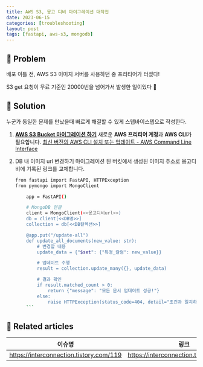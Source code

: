 ```yaml
---
title: AWS S3, 몽고 디비 마이그레이션 대작전
date: 2023-06-15
categories: [troubleshooting]
layout: post
tags: [fastapi, aws-s3, mongodb]
---
```


## 🤔 Problem

배포 이틀 전, AWS S3 이미지 서버를 사용하던 중 프리티어가 터졌다!

S3 get 요청이 무료 기준인 20000번을 넘어가서 발생한 일이었다 🥹

## 🌱 Solution

누군가 동일한 문제를 만났을때 빠르게 해결할 수 있게 스텝바이스텝으로 작성한다.

1.  **[AWS S3 Bucket 마이그레이션 하기](https://interconnection.tistory.com/119)**
    새로운 **AWS 프리티어 계정**과 **AWS CLI**가 필요합니다.
    [최신 버전의 AWS CLI 설치 또는 업데이트 - AWS Command Line Interface](https://docs.aws.amazon.com/ko_kr/cli/latest/userguide/getting-started-install.html)
2.  DB 내 이미지 url 변경하기
    마이그레이션 된 버킷에서 생성된 이미지 주소로 몽고디비에 기록된 링크를 교체합니다.

    ````bash
    from fastapi import FastAPI, HTTPException
    from pymongo import MongoClient

        app = FastAPI()

        # MongoDB 연결
        client = MongoClient(<<몽고디비url>>)
        db = client[<<DB명>>]
        collection = db[<<DB컬렉션>>]

        @app.put("/update-all")
        def update_all_documents(new_value: str):
            # 변경할 내용
            update_data = {"$set": {"특정_칼럼": new_value}}

            # 업데이트 수행
            result = collection.update_many({}, update_data)

            # 결과 확인
            if result.matched_count > 0:
                return {"message": "모든 문서 업데이트 성공!"}
            else:
                raise HTTPException(status_code=404, detail="조건과 일치하는 문서를 찾을 수 없습니다.")
        ```
    ````

## 📎 Related articles

| 이슈명                                  | 링크                                    |
| --------------------------------------- | --------------------------------------- |
| https://interconnection.tistory.com/119 | https://interconnection.tistory.com/119 |
